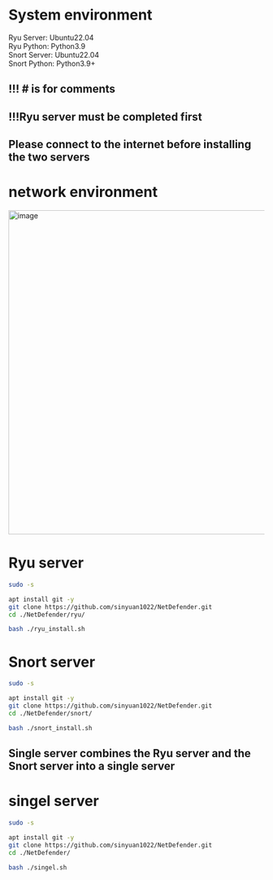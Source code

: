 # System environment
Ryu Server: Ubuntu22.04<br>
Ryu Python: Python3.9<br>
Snort Server: Ubuntu22.04<br>
Snort Python: Python3.9+

## !!! # is for comments
## !!!Ryu server must be completed first
## Please connect to the internet before installing the two servers
# network environment
<img width="1019" height="637" alt="image" src="https://github.com/user-attachments/assets/3c2be482-1a8f-49ce-82ce-e933007d856f" />

# Ryu server
```bash
sudo -s

apt install git -y
git clone https://github.com/sinyuan1022/NetDefender.git
cd ./NetDefender/ryu/

bash ./ryu_install.sh
```
# Snort server
```bash
sudo -s

apt install git -y
git clone https://github.com/sinyuan1022/NetDefender.git
cd ./NetDefender/snort/

bash ./snort_install.sh
```
## Single server combines the Ryu server and the Snort server into a single server
# singel server
```bash
sudo -s

apt install git -y
git clone https://github.com/sinyuan1022/NetDefender.git
cd ./NetDefender/

bash ./singel.sh
```
